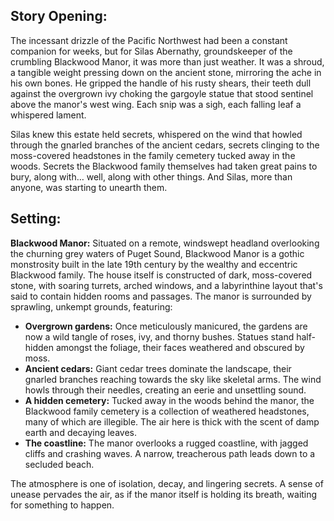 ## Story Opening:

The incessant drizzle of the Pacific Northwest had been a constant companion for weeks, but for Silas Abernathy, groundskeeper of the crumbling Blackwood Manor, it was more than just weather. It was a shroud, a tangible weight pressing down on the ancient stone, mirroring the ache in his own bones. He gripped the handle of his rusty shears, their teeth dull against the overgrown ivy choking the gargoyle statue that stood sentinel above the manor's west wing. Each snip was a sigh, each falling leaf a whispered lament.

Silas knew this estate held secrets, whispered on the wind that howled through the gnarled branches of the ancient cedars, secrets clinging to the moss-covered headstones in the family cemetery tucked away in the woods. Secrets the Blackwood family themselves had taken great pains to bury, along with… well, along with other things. And Silas, more than anyone, was starting to unearth them.
## Setting:

**Blackwood Manor:** Situated on a remote, windswept headland overlooking the churning grey waters of Puget Sound, Blackwood Manor is a gothic monstrosity built in the late 19th century by the wealthy and eccentric Blackwood family. The house itself is constructed of dark, moss-covered stone, with soaring turrets, arched windows, and a labyrinthine layout that's said to contain hidden rooms and passages. The manor is surrounded by sprawling, unkempt grounds, featuring:

*   **Overgrown gardens:** Once meticulously manicured, the gardens are now a wild tangle of roses, ivy, and thorny bushes. Statues stand half-hidden amongst the foliage, their faces weathered and obscured by moss.
*   **Ancient cedars:** Giant cedar trees dominate the landscape, their gnarled branches reaching towards the sky like skeletal arms. The wind howls through their needles, creating an eerie and unsettling sound.
*   **A hidden cemetery:** Tucked away in the woods behind the manor, the Blackwood family cemetery is a collection of weathered headstones, many of which are illegible. The air here is thick with the scent of damp earth and decaying leaves.
*   **The coastline:** The manor overlooks a rugged coastline, with jagged cliffs and crashing waves. A narrow, treacherous path leads down to a secluded beach.

The atmosphere is one of isolation, decay, and lingering secrets. A sense of unease pervades the air, as if the manor itself is holding its breath, waiting for something to happen.
